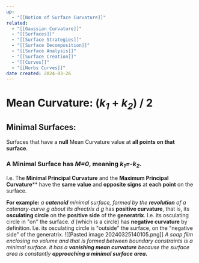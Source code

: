 ```yaml
---
up:
  - "[[Notion of Surface Curvature]]"
related:
  - "[[Gaussian Curvature]]"
  - "[[Surfaces]]"
  - "[[Surface Strategies]]"
  - "[[Surface Decomposition]]"
  - "[[Surface Analysis]]"
  - "[[Surface Creation]]"
  - "[[Curves]]"
  - "[[Nurbs Curves]]"
date created: 2024-03-26
---
```

# Mean Curvature: (*k<sub>1</sub>* +  *k<sub>2</sub>*) / 2
## Minimal Surfaces:
Surfaces that have a **null** Mean Curvature value at **all points on that surface**.

### A **Minimal Surface** has ***M=0***, meaning ***k<sub>1</sub>=-k<sub>2</sub>***.
I.e. The **Minimal Principal Curvature** and the **Maximum Principal Curvature**** have the **same** **value** and **opposite** **signs** at **each point** on the surface.
	
**For example:** *a **catenoid** minimal surface, formed by the **revolution** of a catenary-curve g about its directrix d*
	*g* has **positive curvature**, that is, its **osculating circle** on the **positive side** of the **generatrix**. I.e. its osculating circle in "on" the surface. 
	*d* (which is a circle) has **negative curvature** by definition. I.e. its osculating circle is "outside" the surface, on the "negative side" of the generatrix. 
![[Pasted image 20240325140105.png]]
*A soap film enclosing no volume and that is formed between boundary constraints is a minimal surface.*
	*it has a **vanishing mean curvature** because the surface area is constantly **approaching a minimal surface area.*** 